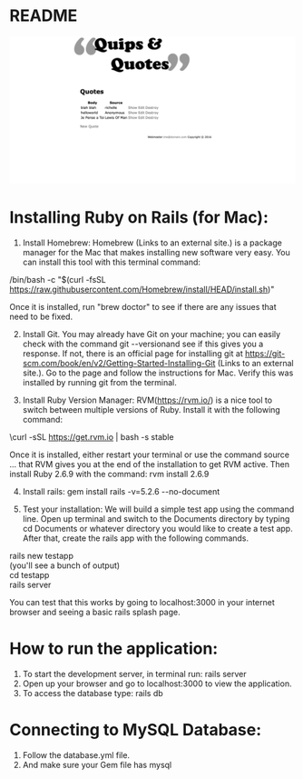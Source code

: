 # README
![Screenshot](SimpleQuotes.png)

# Installing Ruby on Rails (for Mac):

1. Install Homebrew: Homebrew (Links to an external site.) is a package manager for the Mac that makes installing new software very easy. You can install this tool with this terminal command:

/bin/bash -c "$(curl -fsSL https://raw.githubusercontent.com/Homebrew/install/HEAD/install.sh)"

Once it is installed, run "brew doctor" to see if there are any issues that need to be fixed.

2. Install Git. You may already have Git on your machine; you can easily check with the command git --versionand see if this gives you a response. If not, there is an official page for installing git at https://git-scm.com/book/en/v2/Getting-Started-Installing-Git (Links to an external site.). Go to the page and follow the instructions for Mac. Verify this was installed by running git from the terminal.

3. Install Ruby Version Manager: RVM(https://rvm.io/) is a nice tool to switch between multiple versions of Ruby. Install it with the following command:

\curl -sSL https://get.rvm.io | bash -s stable

Once it is installed, either restart your terminal or use the command source ... that RVM gives you at the end of the installation to get RVM active. Then install Ruby 2.6.9 with the command: rvm install 2.6.9

4. Install rails: gem install rails -v=5.2.6 --no-document

5. Test your installation: We will build a simple test app using the command line. Open up terminal and switch to the Documents directory by typing cd Documents or whatever directory you would like to create a test app. After that, create the rails app with the following commands.

rails new testapp <br />
(you'll see a bunch of output) <br />
cd testapp <br />
rails server <br />

You can test that this works by going to localhost:3000 in your internet browser and seeing a basic rails splash page.

# How to run the application:

1. To start the development server, in terminal run: rails server
2. Open up your browser and go to localhost:3000 to view the application.
3. To access the database type: rails db

# Connecting to MySQL Database:
1. Follow the database.yml file.
2. And make sure your Gem file has mysql


